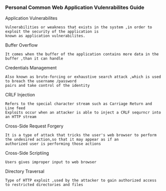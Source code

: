 ### Personal Common Web Application Vulenrabilites Guide ###

Application Vulnerabilites
```
Vulnerabilities or weakness that exists in the system ,in order to exploit the security of the application is
known as application vulnerabilites.
```

Buffer Overflow
```
It comes when the buffer of the application contains more data in the buffer ,than it can handle
```

Credentials Management
```
Also known as brute-forcing or exhaustive search attack ,which is used to breach the username /password
pairs and take control of the identity
```

CRLF Injection
```
Refers to the special character stream such as Carriage Return and Line feed
Exploits occur when an attacker is able to inject a CRLF sequrncr into an HTTP stream
```

Cross-Side Request Forgery
```
It is a type of attack that tricks the user's web browser to perform the undesired action,so that it may appear as if an
authorized user is performing those actions
```

Cross-Side Scriptiing
``` 
Users gives improper input to web browser
```

Directory Traversal
```
Type of HTTP exploit ,used by the attacker to gain authorized access to restricted directories and files
```

